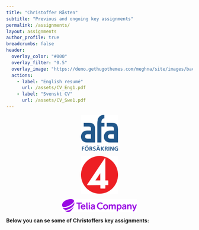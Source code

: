 ```yaml
---
title: "Christoffer Råsten"
subtitle: "Previous and ongoing key assignments"
permalink: /assignments/
layout: assignments 
author_profile: true
breadcrumbs: false
header:
  overlay_color: "#000"
  overlay_filter: "0.5"
  overlay_image: "https://demo.gethugothemes.com/meghna/site/images/backgrounds/hero-area.jpg"
  actions:
    - label: "English resumé"
      url: /assets/CV_Eng1.pdf
    - label: "Svenskt CV"
      url: /assets/CV_Swe1.pdf  
---
```


<html>
  <head>
    <title>Christoffer have had roles like</title>
        <style>
      p {
         text-align: left;
         text decoration:underline;
         font-weight: bold;
      }
      h1 {
         text-align: left;
      }
    </style>
  </head>
  <body>
       
  </body>
</html>

<img 
    style="display: block; 
           margin-left: auto;
           margin-right: auto;
           width: 20%;"
    src="/assets/images/afa-logo.svg" 
    alt="AFA Insurance">

 <img        
    style="display: block; 
           margin-left: auto;
           margin-right: auto;
           width: 20%;"
    src="/assets/TV4s.svg" 
    alt="TV4">

<img 
    style="display: block; 
           margin-left: auto;
           margin-right: auto;
           width: 40%;"
    src="/assets/images/telia.svg" 
    alt="Telia Company">



Below you can se some of Christoffers key assignments: 
